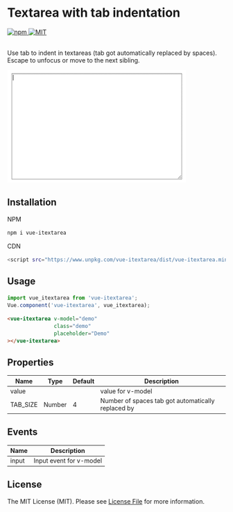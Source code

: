 # Textarea with tab indentation

<a href="https://www.npmjs.com/package/vue-itextarea">
    <img alt="npm" src="https://img.shields.io/npm/dt/vue-itextarea?logo=npm">
</a>

<a href="https://github.com/beaubus/vue-itextarea/blob/master/LICENSE">
    <img alt="MIT" src="https://img.shields.io/github/license/beaubus/vue-itextarea">
</a>
<br>
<br>

Use tab to indent in textareas (tab got automatically replaced by spaces). Escape to unfocus or move to the next sibling.  

![](demo.gif)

## Installation

NPM
```bash
npm i vue-itextarea
```

CDN
```bash
<script src="https://www.unpkg.com/vue-itextarea/dist/vue-itextarea.min.js"></script>
```

## Usage
```js
import vue_itextarea from 'vue-itextarea';
Vue.component('vue-itextarea', vue_itextarea);
```

```html
<vue-itextarea v-model="demo"
               class="demo"
               placeholder="Demo"
></vue-itextarea>
```

## Properties
| Name            | Type              | Default     | Description                                        |
| ---             | ---               | ---         | ---                                                |
| value           |                   |             | value for v-model                                  |
| TAB_SIZE        | Number            | 4           | Number of spaces tab got automatically replaced by |


## Events
| Name   | Description              |
| ---    | ---                      |
| input  | Input event for v-model  |


## License
The MIT License (MIT). Please see [License File](LICENSE) for more information.
